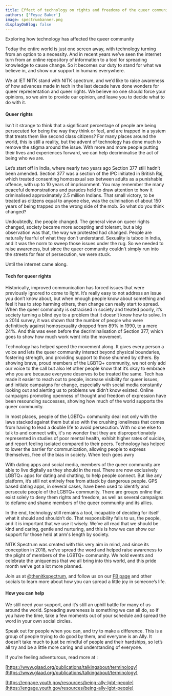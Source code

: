 ```yaml
---
title: Effect of technology on rights and freedoms of the queer community
authors: ['Feyaz Baker']
image: spectrumbanner.png
displayOnBlog: false
---
```


Exploring how technology has affected the queer community

Today the entire world is just one screen away, with technology turning from an option to a necessity. And in recent years we’ve seen the internet turn from an online repository of information to a tool for spreading knowledge to cause change. So it becomes our duty to stand for what we believe in, and show our support in humans everywhere.

We at IET NITK stand with NITK spectrum, and we’d like to raise awareness of how advances made in tech in the last decade have done wonders for queer representation and queer rights. We believe no one should force your opinions, so we aim to provide our opinion, and leave you to decide what to do with it.

#### Queer rights

Isn’t it strange to think that a significant percentage of people are being persecuted for being the way they think or feel, and are trapped in a system that treats them like second class citizens? For many places around the world, this is still a reality, but the advent of technology has done much to remove the stigma around the issue. With more and more people putting their lives and experiences forward, we can help decriminalise the act of being who we are.

Let’s start off in India, where nearly two years ago Section 377 still hadn’t been amended. Section 377 was a section of the IPC initiated in British Raj, which treated consenting homosexual sex between adults as a punishable offence, with up to 10 years of imprisonment. You may remember the many peaceful demonstrations and parades held to draw attention to how it criminalised approximately 2.5 million Indians. That small victory, to be treated as citizens equal to anyone else, was the culmination of about 150 years of being trapped on the wrong side of the mob. So what do you think changed?

Undoubtedly, the people changed. The general view on queer rights changed, society became more accepting and tolerant, but a big observation was that, the way we protested had changed. People are naturally fearful of what they don’t understand. Sexuality is taboo in India, and it was the norm to sweep those issues under the rug. So we needed to raise awareness, but since the queer community couldn’t simply run into the streets for fear of persecution, we were stuck.

Until the internet came along.

#### Tech for queer rights

Historically, improved communication has forced issues that were previously ignored to come to light. It’s really easy to not address an issue you don’t know about, but when enough people know about something and feel it has to stop harming others, then change can really start to spread. When the queer community is ostracised in society and treated poorly, it’s society turning a blind eye to a problem that it doesn’t know how to solve. In a 2014 survey, it was shown that the number of people who were definitively against homosexuality dropped from 89% in 1990, to a mere 24%. And this was even before the decriminalisation of Section 377, which goes to show how much work went into the movement.

Technology has helped speed the movement along. It gives every person a voice and lets the queer community interact beyond physical boundaries, fostering strength, and providing support to those shunned by others. By showing brave, proud members of the LGBTQ+ community, we not only add our voice to the call but also let other people know that it’s okay to embrace who you are because everyone deserves to be treated the same. Tech has made it easier to reach out to people, increase visibility for queer issues, and initiate campaigns for change, especially with social media constantly looking out and alerting us to problems we didn’t know existed. Online campaigns promoting openness of thought and freedom of expression have been resounding successes, showing how much of the world supports the queer community.

In most places, people of the LGBTQ+ community deal not only with the laws stacked against them but also with the crushing loneliness that comes from having to lead a double life to avoid persecution. With no one else to talk to and connect with, it's no wonder that they are disproportionately represented in studies of poor mental health, exhibit higher rates of suicide, and report feeling isolated compared to their peers. Technology has helped to lower the barrier for communication, allowing people to express themselves, free of the bias in society.
When tech goes awry

With dating apps and social media, members of the queer community are able to live digitally as they should in the real. There are now exclusively LGBTQ+ apps for dating and chatting, to help people connect. But like any platform, it’s still not entirely free from attack by dangerous people. GPS based dating apps, in several cases, have been used to identify and persecute people of the LGBTQ+ community. There are groups online that exist solely to deny them rights and freedom, as well as several campaigns to defame and shame members of the queer community and its allies.

In the end, technology still remains a tool, incapable of deciding for itself what it should and shouldn’t do. That responsibility falls to us, the people, and it is important that we use it wisely. We’ve all read that we should be kind and caring, gentle and nurturing, and this is how we can show our support for those held at arm's length by society.

NITK Spectrum was created with this very aim in mind, and since its conception in 2018, we’ve spread the word and helped raise awareness to the plight of members of the LGBTQ+ community. We hold events and celebrate the uniqueness that we all bring into this world, and this pride month we’ve got a lot more planned.

Join us at [@thenitkspectrum](https://www.instagram.com/thenitkspectrum/), and follow us on our [FB page](https://www.facebook.com/thenitkspectrum/) and other socials to learn more about how you can spread a little joy in someone’s life.

#### How you can help

We still need your support, and it’s still an uphill battle for many of us around the world. Spreading awareness is something we can all do, so if you have the time, take a few moments out of your schedule and spread the word in your own social circles.

Speak out for people when you can, and try to make a difference. This is a group of people trying to do good by them, and everyone is an Ally. It doesn’t take much to just be mindful of people and their hardships, so let’s all try and be a little more caring and understanding of everyone.

If you’re feeling adventurous, read more at :

[https://www.glaad.org/publications/talkingabout/terminology](https://www.glaad.org/publications/talkingabout/terminology)

[https://engage.youth.gov/resources/being-ally-lgbt-people](https://engage.youth.gov/resources/being-ally-lgbt-people)
